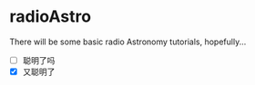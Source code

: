 # radioAstro
There will be some basic radio Astronomy tutorials, hopefully...
- [ ] 聪明了吗
- [X] 又聪明了

